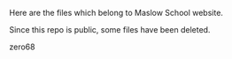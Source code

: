 Here are the files which belong to Maslow School website.

Since this repo is public, some files have been deleted.


zero68

